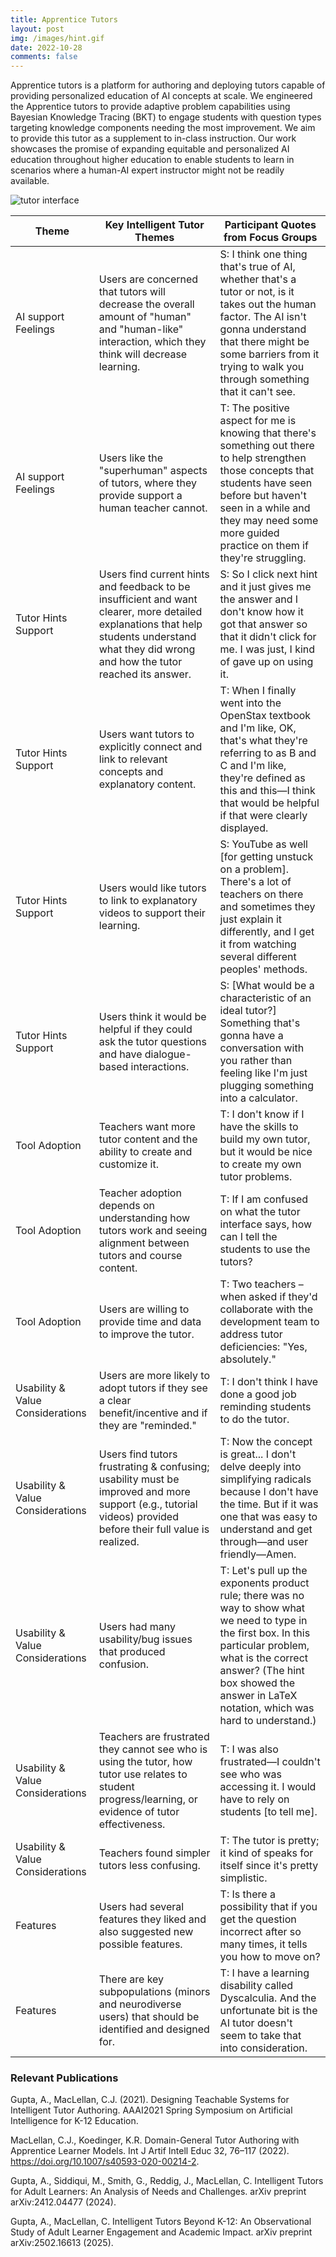 ```yaml
---
title: Apprentice Tutors
layout: post
img: /images/hint.gif
date: 2022-10-28
comments: false
---
```


Apprentice tutors is a platform for authoring and deploying tutors capable of providing personalized education of AI concepts at scale. We engineered the Apprentice tutors to provide adaptive problem capabilities using Bayesian Knowledge Tracing (BKT) to engage students with question types targeting knowledge components needing the most improvement. We aim to provide this tutor as a supplement to in-class instruction. Our work showcases the promise of expanding equitable and personalized AI education throughout higher education to enable students to learn in scenarios where a human-AI expert instructor might not be readily available.

![tutor interface]

| **Theme**                        | **Key Intelligent Tutor Themes**                                                                                                                                                                           | **Participant Quotes from Focus Groups**                                                                                                                                                                                                                                                                                                                                                                           |
|----------------------------------|------------------------------------------------------------------------------------------------------------------------------------------------------------------------------------------------------------|---------------------------------------------------------------------------------------------------------------------------------------------------------------------------------------------------------------------------------------------------------------------------------------------------------------------------------------------------------------------------------------------------------------------|
| AI support Feelings              | Users are concerned that tutors will decrease the overall amount of "human" and "human-like" interaction, which they think will decrease learning.                                                        | S: I think one thing that's true of AI, whether that's a tutor or not, is it takes out the human factor. The AI isn't gonna understand that there might be some barriers from it trying to walk you through something that it can't see.                                                                                                                                                                    |
| AI support Feelings              | Users like the "superhuman" aspects of tutors, where they provide support a human teacher cannot.                                                                                                         | T: The positive aspect for me is knowing that there's something out there to help strengthen those concepts that students have seen before but haven't seen in a while and they may need some more guided practice on them if they're struggling.                                                                                                                                                          |
| Tutor Hints Support              | Users find current hints and feedback to be insufficient and want clearer, more detailed explanations that help students understand what they did wrong and how the tutor reached its answer.            | S: So I click next hint and it just gives me the answer and I don't know how it got that answer so that it didn't click for me. I was just, I kind of gave up on using it.                                                                                                                                                                                                                                      |
| Tutor Hints Support              | Users want tutors to explicitly connect and link to relevant concepts and explanatory content.                                                                                                             | T: When I finally went into the OpenStax textbook and I'm like, OK, that's what they're referring to as B and C and I'm like, they're defined as this and this—I think that would be helpful if that were clearly displayed.                                                                                                                                                                                    |
| Tutor Hints Support              | Users would like tutors to link to explanatory videos to support their learning.                                                                                                                         | S: YouTube as well [for getting unstuck on a problem]. There's a lot of teachers on there and sometimes they just explain it differently, and I get it from watching several different peoples' methods.                                                                                                                                                                                                     |
| Tutor Hints Support              | Users think it would be helpful if they could ask the tutor questions and have dialogue-based interactions.                                                                                              | S: [What would be a characteristic of an ideal tutor?] Something that's gonna have a conversation with you rather than feeling like I'm just plugging something into a calculator.                                                                                                                                                                                                                           |
| Tool Adoption                    | Teachers want more tutor content and the ability to create and customize it.                                                                                                                              | T: I don't know if I have the skills to build my own tutor, but it would be nice to create my own tutor problems.                                                                                                                                                                                                                                                                                                 |
| Tool Adoption                    | Teacher adoption depends on understanding how tutors work and seeing alignment between tutors and course content.                                                                                          | T: If I am confused on what the tutor interface says, how can I tell the students to use the tutors?                                                                                                                                                                                                                                                                                                              |
| Tool Adoption                    | Users are willing to provide time and data to improve the tutor.                                                                                                                                           | T: Two teachers – when asked if they'd collaborate with the development team to address tutor deficiencies: "Yes, absolutely."                                                                                                                                                                                                                                                                                   |
| Usability & Value Considerations | Users are more likely to adopt tutors if they see a clear benefit/incentive and if they are "reminded."                                                                                                    | T: I don't think I have done a good job reminding students to do the tutor.                                                                                                                                                                                                                                                                                                                                        |
| Usability & Value Considerations | Users find tutors frustrating & confusing; usability must be improved and more support (e.g., tutorial videos) provided before their full value is realized.                                             | T: Now the concept is great... I don't delve deeply into simplifying radicals because I don't have the time. But if it was one that was easy to understand and get through—and user friendly—Amen.                                                                                                                                                                                                              |
| Usability & Value Considerations | Users had many usability/bug issues that produced confusion.                                                                                                                                             | T: Let's pull up the exponents product rule; there was no way to show what we need to type in the first box. In this particular problem, what is the correct answer? (The hint box showed the answer in LaTeX notation, which was hard to understand.)                                                                                                                                                      |
| Usability & Value Considerations | Teachers are frustrated they cannot see who is using the tutor, how tutor use relates to student progress/learning, or evidence of tutor effectiveness.                                                 | T: I was also frustrated—I couldn't see who was accessing it. I would have to rely on students [to tell me].                                                                                                                                                                                                                                                                                                      |
| Usability & Value Considerations | Teachers found simpler tutors less confusing.                                                                                                                                                           | T: The tutor is pretty; it kind of speaks for itself since it's pretty simplistic.                                                                                                                                                                                                                                                                                                                                |
| Features                         | Users had several features they liked and also suggested new possible features.                                                                                                                          | T: Is there a possibility that if you get the question incorrect after so many times, it tells you how to move on?                                                                                                                                                                                                                                                                                                 |
| Features                         | There are key subpopulations (minors and neurodiverse users) that should be identified and designed for.                                                                                                 | T: I have a learning disability called Dyscalculia. And the unfortunate bit is the AI tutor doesn't seem to take that into consideration.                                                                                                                                                                                                                                                                          |


### Relevant Publications

Gupta, A., MacLellan, C.J. (2021). Designing Teachable Systems for Intelligent Tutor Authoring. 
AAAI2021 Spring Symposium on Artificial Intelligence for K-12 Education. 
[<i class="far fa-file-pdf"></i>][AAAI2021-paper]
[<i class="fab fa-youtube"></i>][AAAI2021-talk]

MacLellan, C.J., Koedinger, K.R. Domain-General Tutor Authoring with Apprentice Learner Models. 
Int J Artif Intell Educ 32, 76–117 (2022). https://doi.org/10.1007/s40593-020-00214-2. 
[<i class="far fa-file-pdf"></i>][domain-general-paper]
[<i class="fab fa-youtube"></i>][domain-general-talk]


Gupta, A., Siddiqui, M., Smith, G., Reddig, J., MacLellan, C. Intelligent Tutors for Adult Learners: An Analysis of Needs and Challenges. 
arXiv preprint arXiv:2412.04477 (2024).
[<i class="far fa-file-pdf"></i>][apprentice-paper]

Gupta, A., MacLellan, C. Intelligent Tutors Beyond K-12: An Observational Study of Adult Learner Engagement and Academic Impact. 
arXiv preprint arXiv:2502.16613 (2025).
[<i class="far fa-file-pdf"></i>][apprentice-k12-paper]


[AAAI2021-talk]: https://youtu.be/UV7r9yvz5I0
[AAAI2021-paper]: https://chrismaclellan.com/media/publications/Designing-Teachable-Systems-for-Intelligent-Tutor-Authoring.pdf

[domain-general-paper]: https://1513041.mediaspace.kaltura.com/media/Domain-General+Tutor+Authoring+with+Apprentice+Learner+Models/1_3cr9bwtc
[domain-general-talk]: https://link.springer.com/article/10.1007/s40593-020-00214-2

[apprentice-paper]: https://www.arxiv.org/pdf/2412.04477

[apprentice-k12-paper]: https://arxiv.org/pdf/2502.16613

[tutor interface]: /images/apprentice_tutors.png
